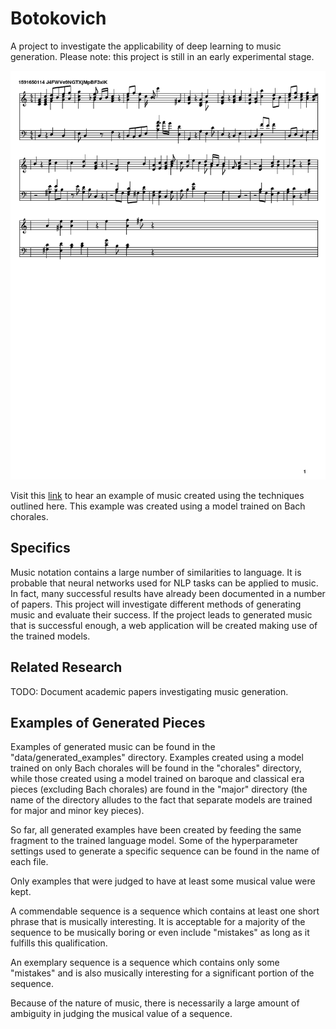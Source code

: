 # Botokovich
A project to investigate the applicability of deep learning to music generation.
Please note: this project is still in an early experimental stage.

![Generated music img](https://github.com/jhochmuth/Botokovich/blob/master/data/generated_examples/exemplary_examples/chorales/sheetmusic_300hs_10bs_001lr_40e_0.png)

Visit this [link](https://drive.google.com/file/d/1MtvIiXnByA16t_IBB8ZZC_4ppqlmgbHT/view?usp=sharing) to hear an example of music created using the techniques outlined here. This example was created using a model trained on Bach chorales.

## Specifics
Music notation contains a large number of similarities to language.
It is probable that neural networks used for NLP tasks can be applied to music. In fact, many successful results have already been documented in a number of papers.
This project will investigate different methods of generating music and evaluate their success.
If the project leads to generated music that is successful enough, a web application will be created making use of the trained models.

## Related Research
TODO: Document academic papers investigating music generation.

## Examples of Generated Pieces
Examples of generated music can be found in the "data/generated_examples" directory. Examples created using a model trained on only Bach chorales will be found in the "chorales" directory, while those created using a model trained on baroque and classical era pieces (excluding Bach chorales) are found in the "major" directory (the name of the directory alludes to the fact that separate models are trained for major and minor key pieces).

So far, all generated examples have been created by feeding the same fragment to the trained language model. Some of the hyperparameter settings used to generate a specific sequence can be found in the name of each file.

Only examples that were judged to have at least some musical value were kept.

A commendable sequence is a sequence which contains at least one short phrase that is musically interesting. It is acceptable for a majority of the sequence to be musically boring or even include "mistakes" as long as it fulfills this qualification.

An exemplary sequence is a sequence which contains only some "mistakes" and is also musically interesting for a significant portion of the sequence.

Because of the nature of music, there is necessarily a large amount of ambiguity in judging the musical value of a sequence. 
